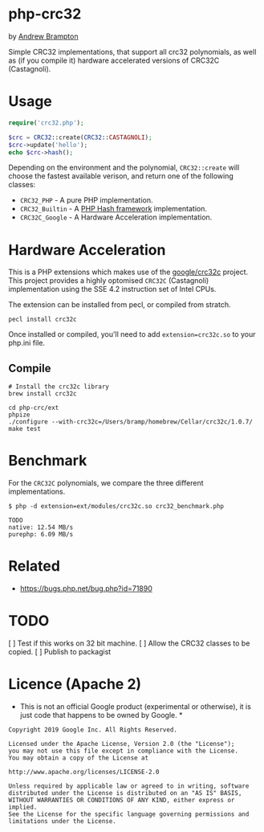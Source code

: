 # php-crc32

by [Andrew Brampton](https://bramp.net)

Simple CRC32 implementations, that support all crc32 polynomials, as 
well as (if you compile it) hardware accelerated versions of CRC32C (Castagnoli).

# Usage

```php
require('crc32.php');

$crc = CRC32::create(CRC32::CASTAGNOLI);
$crc->update('hello');
echo $crc->hash();
```

Depending on the environment and the polynomial, `CRC32::create` will choose the fastest available verison, and return one of the following classes:

* `CRC32_PHP` - A pure PHP implementation.
* `CRC32_Builtin` - A [PHP Hash framework](http://php.net/manual/en/book.hash.php) implementation.
* `CRC32C_Google` - A Hardware Acceleration implementation.

# Hardware Acceleration

This is a PHP extensions which makes use of the [google/crc32c](https://github.com/google/crc32c) project. This project provides a highly optomised `CRC32C` (Castagnoli) implementation using the SSE 4.2 instruction set of Intel CPUs.

The extension can be installed from pecl, or compiled from stratch.

```shell
pecl install crc32c
```

Once installed or compiled, you'll need to add `extension=crc32c.so` to your php.ini file.

## Compile
```shell
# Install the crc32c library
brew install crc32c

cd php-crc/ext
phpize
./configure --with-crc32c=/Users/bramp/homebrew/Cellar/crc32c/1.0.7/
make test
```

# Benchmark

For the `CRC32C` polynomials, we compare the three different implementations.

```shell
$ php -d extension=ext/modules/crc32c.so crc32_benchmark.php

TODO
native: 12.54 MB/s
purephp: 6.09 MB/s
```

# Related

* https://bugs.php.net/bug.php?id=71890

# TODO

[ ] Test if this works on 32 bit machine.
[ ] Allow the CRC32 classes to be copied.
[ ] Publish to packagist



# Licence (Apache 2)

* This is not an official Google product (experimental or otherwise), it is just code that happens to be owned by Google. *

```
Copyright 2019 Google Inc. All Rights Reserved.

Licensed under the Apache License, Version 2.0 (the "License");
you may not use this file except in compliance with the License.
You may obtain a copy of the License at

http://www.apache.org/licenses/LICENSE-2.0

Unless required by applicable law or agreed to in writing, software
distributed under the License is distributed on an "AS IS" BASIS,
WITHOUT WARRANTIES OR CONDITIONS OF ANY KIND, either express or implied.
See the License for the specific language governing permissions and
limitations under the License.
```